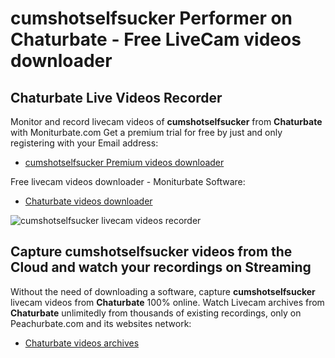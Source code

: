 # cumshotselfsucker Performer on Chaturbate - Free LiveCam videos downloader

## Chaturbate Live Videos Recorder

Monitor and record livecam videos of **cumshotselfsucker** from **Chaturbate** with Moniturbate.com
Get a premium trial for free by just and only registering with your Email address:
* [cumshotselfsucker Premium videos downloader](https://moniturbate.com/request-demo-licence-key.html)

Free livecam videos downloader - Moniturbate Software:
* [Chaturbate videos downloader](https://moniturbate.com/moniturbate-download-software.html)

![cumshotselfsucker livecam videos recorder](https://peachurnet.com/templates/moniturbate-software.png)


## Capture cumshotselfsucker videos from the Cloud and watch your recordings on Streaming

Without the need of downloading a software, capture **cumshotselfsucker** livecam videos from **Chaturbate** 100% online.
Watch Livecam archives from **Chaturbate** unlimitedly from thousands of existing recordings, only on Peachurbate.com and its websites network:
* [Chaturbate videos archives](https://peachurnet.com/)
